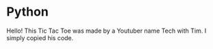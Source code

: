 # Python
Hello! 
This Tic Tac Toe was made by a Youtuber name Tech with Tim. I simply copied his code.
